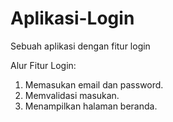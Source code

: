 # Aplikasi-Login
Sebuah aplikasi dengan fitur login

Alur  Fitur Login:
1. Memasukan email dan password.
2. Memvalidasi masukan.
3. Menampilkan halaman beranda.
